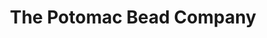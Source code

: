 ---
title: "The Potomac Bead Company"
url: /alexandria/the-potomac-bead-company/
shop: furniture
---